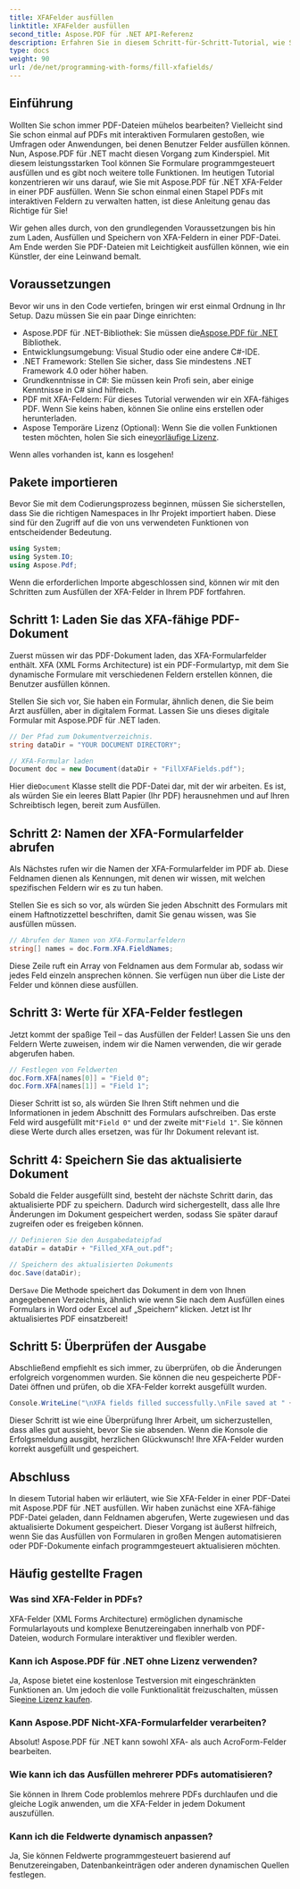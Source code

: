 ```yaml
---
title: XFAFelder ausfüllen
linktitle: XFAFelder ausfüllen
second_title: Aspose.PDF für .NET API-Referenz
description: Erfahren Sie in diesem Schritt-für-Schritt-Tutorial, wie Sie mit Aspose.PDF für .NET XFA-Felder in PDFs programmgesteuert ausfüllen. Entdecken Sie einfache, leistungsstarke PDF-Bearbeitungstools.
type: docs
weight: 90
url: /de/net/programming-with-forms/fill-xfafields/
---
```

## Einführung

Wollten Sie schon immer PDF-Dateien mühelos bearbeiten? Vielleicht sind Sie schon einmal auf PDFs mit interaktiven Formularen gestoßen, wie Umfragen oder Anwendungen, bei denen Benutzer Felder ausfüllen können. Nun, Aspose.PDF für .NET macht diesen Vorgang zum Kinderspiel. Mit diesem leistungsstarken Tool können Sie Formulare programmgesteuert ausfüllen und es gibt noch weitere tolle Funktionen. Im heutigen Tutorial konzentrieren wir uns darauf, wie Sie mit Aspose.PDF für .NET XFA-Felder in einer PDF ausfüllen. Wenn Sie schon einmal einen Stapel PDFs mit interaktiven Feldern zu verwalten hatten, ist diese Anleitung genau das Richtige für Sie!

Wir gehen alles durch, von den grundlegenden Voraussetzungen bis hin zum Laden, Ausfüllen und Speichern von XFA-Feldern in einer PDF-Datei. Am Ende werden Sie PDF-Dateien mit Leichtigkeit ausfüllen können, wie ein Künstler, der eine Leinwand bemalt.

## Voraussetzungen

Bevor wir uns in den Code vertiefen, bringen wir erst einmal Ordnung in Ihr Setup. Dazu müssen Sie ein paar Dinge einrichten:

-  Aspose.PDF für .NET-Bibliothek: Sie müssen die[Aspose.PDF für .NET](https://releases.aspose.com/pdf/net/) Bibliothek.
- Entwicklungsumgebung: Visual Studio oder eine andere C#-IDE.
- .NET Framework: Stellen Sie sicher, dass Sie mindestens .NET Framework 4.0 oder höher haben.
- Grundkenntnisse in C#: Sie müssen kein Profi sein, aber einige Kenntnisse in C# sind hilfreich.
- PDF mit XFA-Feldern: Für dieses Tutorial verwenden wir ein XFA-fähiges PDF. Wenn Sie keins haben, können Sie online eins erstellen oder herunterladen.
-  Aspose Temporäre Lizenz (Optional): Wenn Sie die vollen Funktionen testen möchten, holen Sie sich eine[vorläufige Lizenz](https://purchase.aspose.com/temporary-license/).

Wenn alles vorhanden ist, kann es losgehen!

## Pakete importieren

Bevor Sie mit dem Codierungsprozess beginnen, müssen Sie sicherstellen, dass Sie die richtigen Namespaces in Ihr Projekt importiert haben. Diese sind für den Zugriff auf die von uns verwendeten Funktionen von entscheidender Bedeutung.

```csharp
using System;
using System.IO;
using Aspose.Pdf;
```

Wenn die erforderlichen Importe abgeschlossen sind, können wir mit den Schritten zum Ausfüllen der XFA-Felder in Ihrem PDF fortfahren.

## Schritt 1: Laden Sie das XFA-fähige PDF-Dokument

Zuerst müssen wir das PDF-Dokument laden, das XFA-Formularfelder enthält. XFA (XML Forms Architecture) ist ein PDF-Formulartyp, mit dem Sie dynamische Formulare mit verschiedenen Feldern erstellen können, die Benutzer ausfüllen können.

Stellen Sie sich vor, Sie haben ein Formular, ähnlich denen, die Sie beim Arzt ausfüllen, aber in digitalem Format. Lassen Sie uns dieses digitale Formular mit Aspose.PDF für .NET laden.

```csharp
// Der Pfad zum Dokumentverzeichnis.
string dataDir = "YOUR DOCUMENT DIRECTORY";

// XFA-Formular laden
Document doc = new Document(dataDir + "FillXFAFields.pdf");
```

 Hier die`Document` Klasse stellt die PDF-Datei dar, mit der wir arbeiten. Es ist, als würden Sie ein leeres Blatt Papier (Ihr PDF) herausnehmen und auf Ihren Schreibtisch legen, bereit zum Ausfüllen.

## Schritt 2: Namen der XFA-Formularfelder abrufen

Als Nächstes rufen wir die Namen der XFA-Formularfelder im PDF ab. Diese Feldnamen dienen als Kennungen, mit denen wir wissen, mit welchen spezifischen Feldern wir es zu tun haben.

Stellen Sie es sich so vor, als würden Sie jeden Abschnitt des Formulars mit einem Haftnotizzettel beschriften, damit Sie genau wissen, was Sie ausfüllen müssen.

```csharp
// Abrufen der Namen von XFA-Formularfeldern
string[] names = doc.Form.XFA.FieldNames;
```

Diese Zeile ruft ein Array von Feldnamen aus dem Formular ab, sodass wir jedes Feld einzeln ansprechen können. Sie verfügen nun über die Liste der Felder und können diese ausfüllen.

## Schritt 3: Werte für XFA-Felder festlegen

Jetzt kommt der spaßige Teil – das Ausfüllen der Felder! Lassen Sie uns den Feldern Werte zuweisen, indem wir die Namen verwenden, die wir gerade abgerufen haben.

```csharp
// Festlegen von Feldwerten
doc.Form.XFA[names[0]] = "Field 0";
doc.Form.XFA[names[1]] = "Field 1";
```

 Dieser Schritt ist so, als würden Sie Ihren Stift nehmen und die Informationen in jedem Abschnitt des Formulars aufschreiben. Das erste Feld wird ausgefüllt mit`"Field 0"` und der zweite mit`"Field 1"`. Sie können diese Werte durch alles ersetzen, was für Ihr Dokument relevant ist.

## Schritt 4: Speichern Sie das aktualisierte Dokument

Sobald die Felder ausgefüllt sind, besteht der nächste Schritt darin, das aktualisierte PDF zu speichern. Dadurch wird sichergestellt, dass alle Ihre Änderungen im Dokument gespeichert werden, sodass Sie später darauf zugreifen oder es freigeben können.

```csharp
// Definieren Sie den Ausgabedateipfad
dataDir = dataDir + "Filled_XFA_out.pdf";

// Speichern des aktualisierten Dokuments
doc.Save(dataDir);
```

 Der`Save` Die Methode speichert das Dokument in dem von Ihnen angegebenen Verzeichnis, ähnlich wie wenn Sie nach dem Ausfüllen eines Formulars in Word oder Excel auf „Speichern“ klicken. Jetzt ist Ihr aktualisiertes PDF einsatzbereit!

## Schritt 5: Überprüfen der Ausgabe

Abschließend empfiehlt es sich immer, zu überprüfen, ob die Änderungen erfolgreich vorgenommen wurden. Sie können die neu gespeicherte PDF-Datei öffnen und prüfen, ob die XFA-Felder korrekt ausgefüllt wurden.

```csharp
Console.WriteLine("\nXFA fields filled successfully.\nFile saved at " + dataDir);
```

Dieser Schritt ist wie eine Überprüfung Ihrer Arbeit, um sicherzustellen, dass alles gut aussieht, bevor Sie sie absenden. Wenn die Konsole die Erfolgsmeldung ausgibt, herzlichen Glückwunsch! Ihre XFA-Felder wurden korrekt ausgefüllt und gespeichert.

## Abschluss

In diesem Tutorial haben wir erläutert, wie Sie XFA-Felder in einer PDF-Datei mit Aspose.PDF für .NET ausfüllen. Wir haben zunächst eine XFA-fähige PDF-Datei geladen, dann Feldnamen abgerufen, Werte zugewiesen und das aktualisierte Dokument gespeichert. Dieser Vorgang ist äußerst hilfreich, wenn Sie das Ausfüllen von Formularen in großen Mengen automatisieren oder PDF-Dokumente einfach programmgesteuert aktualisieren möchten.

## Häufig gestellte Fragen

### Was sind XFA-Felder in PDFs?
XFA-Felder (XML Forms Architecture) ermöglichen dynamische Formularlayouts und komplexe Benutzereingaben innerhalb von PDF-Dateien, wodurch Formulare interaktiver und flexibler werden.

### Kann ich Aspose.PDF für .NET ohne Lizenz verwenden?
 Ja, Aspose bietet eine kostenlose Testversion mit eingeschränkten Funktionen an. Um jedoch die volle Funktionalität freizuschalten, müssen Sie[eine Lizenz kaufen](https://purchase.aspose.com/buy).

### Kann Aspose.PDF Nicht-XFA-Formularfelder verarbeiten?
Absolut! Aspose.PDF für .NET kann sowohl XFA- als auch AcroForm-Felder bearbeiten.

### Wie kann ich das Ausfüllen mehrerer PDFs automatisieren?
Sie können in Ihrem Code problemlos mehrere PDFs durchlaufen und die gleiche Logik anwenden, um die XFA-Felder in jedem Dokument auszufüllen.

### Kann ich die Feldwerte dynamisch anpassen?
Ja, Sie können Feldwerte programmgesteuert basierend auf Benutzereingaben, Datenbankeinträgen oder anderen dynamischen Quellen festlegen.